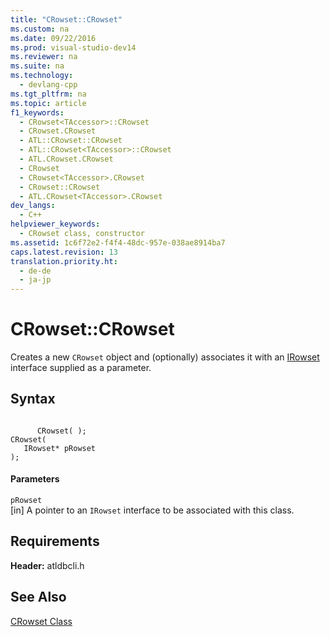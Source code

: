 ```yaml
---
title: "CRowset::CRowset"
ms.custom: na
ms.date: 09/22/2016
ms.prod: visual-studio-dev14
ms.reviewer: na
ms.suite: na
ms.technology: 
  - devlang-cpp
ms.tgt_pltfrm: na
ms.topic: article
f1_keywords: 
  - CRowset<TAccessor>::CRowset
  - CRowset.CRowset
  - ATL::CRowset::CRowset
  - ATL::CRowset<TAccessor>::CRowset
  - ATL.CRowset.CRowset
  - CRowset
  - CRowset<TAccessor>.CRowset
  - CRowset::CRowset
  - ATL.CRowset<TAccessor>.CRowset
dev_langs: 
  - C++
helpviewer_keywords: 
  - CRowset class, constructor
ms.assetid: 1c6f72e2-f4f4-48dc-957e-038ae8914ba7
caps.latest.revision: 13
translation.priority.ht: 
  - de-de
  - ja-jp
---
```

# CRowset::CRowset
Creates a new `CRowset` object and (optionally) associates it with an [IRowset](https://msdn.microsoft.com/en-us/library/ms720986.aspx) interface supplied as a parameter.  
  
## Syntax  
  
```  
  
      CRowset( );   
CRowset(  
   IRowset* pRowset   
);  
```  
  
#### Parameters  
 `pRowset`  
 [in] A pointer to an `IRowset` interface to be associated with this class.  
  
## Requirements  
 **Header:** atldbcli.h  
  
## See Also  
 [CRowset Class](../vs140/crowset-class.md)